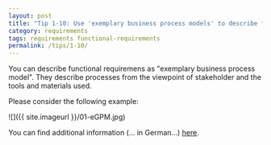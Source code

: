 ```yaml
---
layout: post
title: "Tip 1-10: Use 'exemplary business process models' to describe functional requirements!"
category: requirements
tags: requirements functional-requirements
permalink: /tips/1-10/
---
```


You can describe functional requiremens as "exemplary business process model".
They describe processes from the viewpoint of stakeholder and the tools
and materials used.

Please consider the following example:

![]({{ site.imageurl }}/01-eGPM.jpg)

You can find additional information (... in German...)
[here](http://www.openmodels.at/web/bpm/home).
